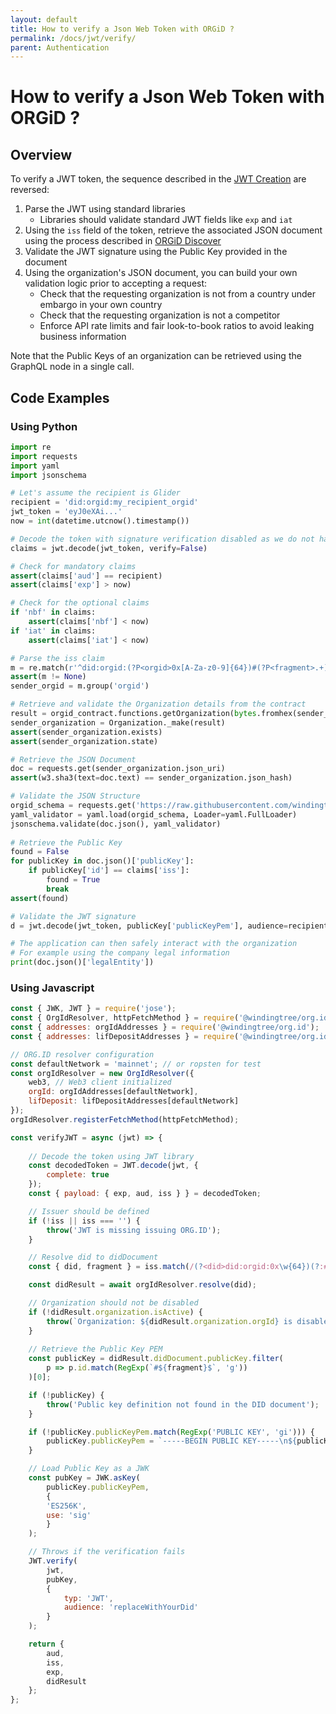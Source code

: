 ```yaml
---
layout: default
title: How to verify a Json Web Token with ORGiD ?
permalink: /docs/jwt/verify/
parent: Authentication
---
```


# How to verify a Json Web Token with ORGiD ?

## Overview

To verify a JWT token, the sequence described in the [JWT Creation](/docs/jwt/create) are reversed:

1. Parse the JWT using standard libraries
    + Libraries should validate standard JWT fields like `exp` and `iat`
2. Using the `iss` field of the token, retrieve the associated JSON document using the process described in [ORGiD Discover](/docs/orgid/orgid-discover)
3. Validate the JWT signature using the Public Key provided in the document
4. Using the organization's JSON document, you can build your own validation logic prior to accepting a request:
    + Check that the requesting organization is not from a country under embargo in your own country
    + Check that the requesting organization is not a competitor
    + Enforce API rate limits and fair look-to-book ratios to avoid leaking business information

Note that the Public Keys of an organization can be retrieved using the GraphQL node in a single call.

## Code Examples

### Using Python

```python
import re
import requests
import yaml
import jsonschema

# Let's assume the recipient is Glider
recipient = 'did:orgid:my_recipient_orgid'
jwt_token = 'eyJ0eXAi...' 
now = int(datetime.utcnow().timestamp())

# Decode the token with signature verification disabled as we do not have the Public Key yet
claims = jwt.decode(jwt_token, verify=False)

# Check for mandatory claims
assert(claims['aud'] == recipient)
assert(claims['exp'] > now)

# Check for the optional claims
if 'nbf' in claims:
    assert(claims['nbf'] < now)
if 'iat' in claims:
    assert(claims['iat'] < now)

# Parse the iss claim
m = re.match(r'^did:orgid:(?P<orgid>0x[A-Za-z0-9]{64})#(?P<fragment>.+)$', claims['iss'])
assert(m != None)
sender_orgid = m.group('orgid')

# Retrieve and validate the Organization details from the contract
result = orgid_contract.functions.getOrganization(bytes.fromhex(sender_orgid[2:])).call()
sender_organization = Organization._make(result)
assert(sender_organization.exists)
assert(sender_organization.state)

# Retrieve the JSON Document
doc = requests.get(sender_organization.json_uri)
assert(w3.sha3(text=doc.text) == sender_organization.json_hash)

# Validate the JSON Structure
orgid_schema = requests.get('https://raw.githubusercontent.com/windingtree/org.json-schema/master/src/orgid-json-schema.yaml').text
yaml_validator = yaml.load(orgid_schema, Loader=yaml.FullLoader)
jsonschema.validate(doc.json(), yaml_validator)
                    
# Retrieve the Public Key
found = False
for publicKey in doc.json()['publicKey']:
    if publicKey['id'] == claims['iss']:
        found = True
        break
assert(found)        

# Validate the JWT signature
d = jwt.decode(jwt_token, publicKey['publicKeyPem'], audience=recipient)

# The application can then safely interact with the organization
# For example using the company legal information
print(doc.json()['legalEntity'])
```

### Using Javascript

```javascript
const { JWK, JWT } = require('jose');
const { OrgIdResolver, httpFetchMethod } = require('@windingtree/org.id-resolver');
const { addresses: orgIdAddresses } = require('@windingtree/org.id');
const { addresses: lifDepositAddresses } = require('@windingtree/org.id-lif-deposit');

// ORG.ID resolver configuration
const defaultNetwork = 'mainnet'; // or ropsten for test
const orgIdResolver = new OrgIdResolver({
    web3, // Web3 client initialized
    orgId: orgIdAddresses[defaultNetwork],
    lifDeposit: lifDepositAddresses[defaultNetwork]
});
orgIdResolver.registerFetchMethod(httpFetchMethod);

const verifyJWT = async (jwt) => {
  
    // Decode the token using JWT library
    const decodedToken = JWT.decode(jwt, {
        complete: true
    });
    const { payload: { exp, aud, iss } } = decodedToken;

    // Issuer should be defined
    if (!iss || iss === '') {
        throw('JWT is missing issuing ORG.ID');
    }

    // Resolve did to didDocument
    const { did, fragment } = iss.match(/(?<did>did:orgid:0x\w{64})(?:#{1})?(?<fragment>\w+)?/).groups;

    const didResult = await orgIdResolver.resolve(did);

    // Organization should not be disabled
    if (!didResult.organization.isActive) {
        throw(`Organization: ${didResult.organization.orgId} is disabled`);
    }
    
    // Retrieve the Public Key PEM
    const publicKey = didResult.didDocument.publicKey.filter(
        p => p.id.match(RegExp(`#${fragment}$`, 'g'))
    )[0];

    if (!publicKey) {
        throw('Public key definition not found in the DID document');
    }

    if (!publicKey.publicKeyPem.match(RegExp('PUBLIC KEY', 'gi'))) {
        publicKey.publicKeyPem = `-----BEGIN PUBLIC KEY-----\n${publicKey.publicKeyPem}\n-----END PUBLIC KEY-----`;
    }

    // Load Public Key as a JWK
    const pubKey = JWK.asKey(
        publicKey.publicKeyPem,
        {
        'ES256K',
        use: 'sig'
        }
    );

    // Throws if the verification fails
    JWT.verify(
        jwt,
        pubKey,
        {
            typ: 'JWT',
            audience: 'replaceWithYourDid'
        }
    );

    return {
        aud,
        iss,
        exp,
        didResult
    };
};
```
